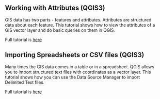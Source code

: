 ## Working with Attributes (QGIS3)
GIS data has two parts - features and attributes. Attributes are structured data about each feature. This tutorial shows how to view the attributes of a GIS vector layer and do basic queries on them in QGIS.


Full tutorial is [here](https://www.qgistutorials.com/en/docs/3/working_with_attributes.html)


## Importing Spreadsheets or CSV files (QGIS3)
Many times the GIS data comes in a table or in a spreadsheet. QGIS allows you to import structured text files with coordinates as a vector layer. This tutorial shows how you can use the Data Source Manager to import Delimited Text files.



Full tutorial is [here](https://www.qgistutorials.com/en/docs/3/importing_spreadsheets_csv.html)




